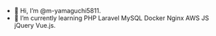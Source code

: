 - 👋 Hi, I’m @m-yamaguchi5811.
- 🌱 I’m currently learning PHP Laravel MySQL Docker Nginx AWS JS jQuery Vue.js.
